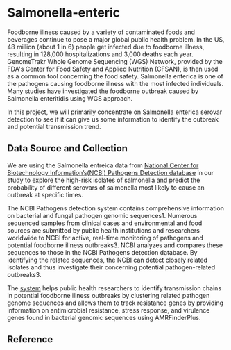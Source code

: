 # Salmonella-enteric

Foodborne illness caused by a variety of contaminated foods and beverages continue to pose a major global public health problem. In the US, 48 million (about 1 in 6) people get infected due to foodborne illness, resulting in 128,000 hospitalizations and 3,000 deaths each year. GenomeTrakr Whole Genome Sequencing (WGS) Network, provided by the FDA's Center for Food Safety and Applied Nutrition (CFSAN), is then used as a common tool concerning the food safety. Salmonella enterica is one of the pathogens causing foodborne illness with the most infected individuals. Many studies have investigated the foodborne outbreak caused by Salmonella enteritidis using WGS approach. 

In this project, we will primarily concentrate on Salmonella enterica serovar detection to see if it can give us some information to identify the outbreak and potential transmission trend. 

## Data Source and Collection

We are using the Salmonella entreica data from [National Center for Biotechnology Information’s(NCBI) Pathogens Detection database](https://www.ncbi.nlm.nih.gov/pathogens/) in our study to explore the high-risk isolates of salmonella and predict the probability of different serovars of salmonella most likely to cause an outbreak at specific times. 

The NCBI Pathogens detection system contains comprehensive information on bacterial and fungal pathogen genomic sequences1. Numerous sequenced samples from clinical cases and environmental and food sources are submitted by public health institutions and researchers worldwide to NCBI for active, real-time monitoring of pathogens and potential foodborne illness outbreaks3. NCBI analyzes and compares these sequences to those in the NCBI Pathogens detection database. By identifying the related sequences, the NCBI can detect closely related isolates and thus investigate their concerning potential pathogen-related outbreaks3.

The [system](https://www.ncbi.nlm.nih.gov/pathogens/about/) helps public health researchers to identify transmission chains in potential foodborne illness outbreaks by clustering related pathogen genome sequences and allows them to track resistance genes by providing information on antimicrobial resistance, stress response, and virulence genes found in bacterial genomic sequences using AMRFinderPlus. 

## Reference
